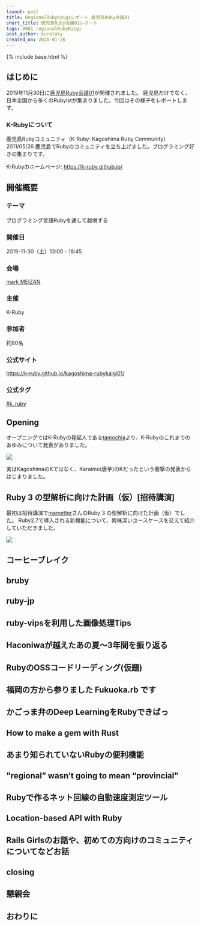 ```yaml
---
layout: post
title: RegionalRubyKaigiレポート 鹿児島Ruby会議01
short_title: 鹿児島Ruby会議01レポート
tags: 0061 regionalRubyKaigi
post_author: kurotaky
created_on: 2020-01-26
---
```

{% include base.html %}

## はじめに

2019年11月30日に[鹿児島Ruby会議01](https://k-ruby.github.io/kagoshima-rubykaigi01/)が開催されました。
鹿児島だけでなく、日本全国から多くのRubyistが集まりました。今回はその様子をレポートします。

### K-Rubyについて

鹿児島Rubyコミュニティ（K-Ruby: Kagoshima Ruby Community）
2011/05/26 鹿児島でRubyのコミュニティを立ち上げました。プログラミング好きの集まりです。

K-Rubyのホームページ: https://k-ruby.github.io/

## 開催概要

### テーマ

プログラミング言語Rubyを通して越境する

### 開催日

2019-11-30（土）13:00 - 18:45

### 会場

[mark MEIZAN](https://mark-meizan.io/about)

### 主催

K-Ruby

### 参加者

約80名

### 公式サイト

<https://k-ruby.github.io/kagoshima-rubykaigi01/>

### 公式タグ

[#k_ruby](https://twitter.com/hashtag/k_ruby/)

## Opening

オープニングではK-Rubyの発起人である[tamochia](https://twitter.com/tamochia)より、K-Rubyのこれまでのあゆみについて発表がありました。

![]({{base}}{{site.baseurl}}/images/0061-KagoshimaRubyKaigi01Report/opening.jpg)

実はKagoshimaのKではなく、Karaimo(唐芋)のKだったという衝撃の発表からはじまりました。

## Ruby 3 の型解析に向けた計画（仮）[招待講演]

最初は招待講演で[mametter](https://twitter.com/mametter)さんのRuby 3 の型解析に向けた計画（仮）でした。
Ruby2.7で導入される新機能について、興味深いユースケースを交えて紹介していただきました。

![]({{base}}{{site.baseurl}}/images/0061-KagoshimaRubyKaigi01Report/mametter.jpg)

## コーヒーブレイク



## bruby

## ruby-jp

## ruby-vipsを利用した画像処理Tips

## Haconiwaが越えたあの夏〜3年間を振り返る

## RubyのOSSコードリーディング(仮題)

## 福岡の方から参りました Fukuoka.rb です

## かごっま弁のDeep LearningをRubyできばっ

## How to make a gem with Rust

## あまり知られていないRubyの便利機能

## "regional” wasn’t going to mean “provincial”

## Rubyで作るネット回線の自動速度測定ツール

## Location-based API with Ruby

## Rails Girlsのお話や、初めての方向けのコミュニティについてなどお話

## closing

## 懇親会

## おわりに
